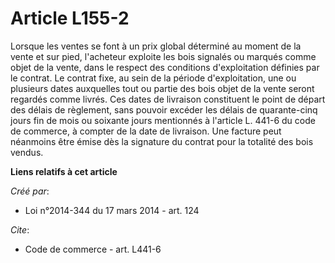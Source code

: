 # Article L155-2

Lorsque les ventes se font à un prix global déterminé au moment de la vente et sur pied, l'acheteur exploite les bois
signalés ou marqués comme objet de la vente, dans le respect des conditions d'exploitation définies par le contrat. Le
contrat fixe, au sein de la période d'exploitation, une ou plusieurs dates auxquelles tout ou partie des bois objet de la
vente seront regardés comme livrés. Ces dates de livraison constituent le point de départ des délais de règlement, sans
pouvoir excéder les délais de quarante-cinq jours fin de mois ou soixante jours mentionnés à l'article L. 441-6 du code de
commerce, à compter de la date de livraison. Une facture peut néanmoins être émise dès la signature du contrat pour la
totalité des bois vendus.

**Liens relatifs à cet article**

_Créé par_:

  - Loi n°2014-344 du 17 mars 2014 - art. 124

_Cite_:

  - Code de commerce - art. L441-6
